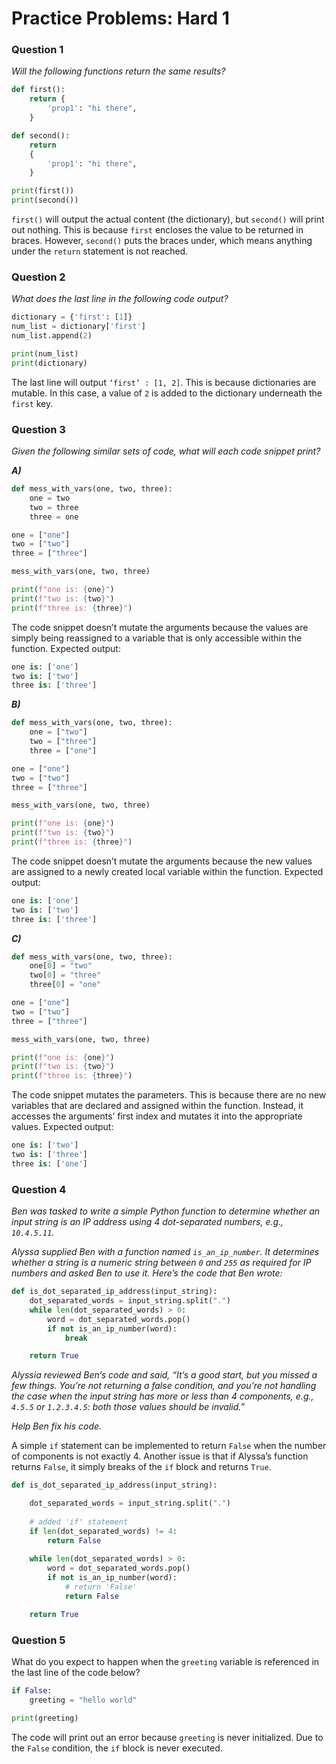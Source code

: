 # Practice Problems: Hard 1

### Question 1

*Will the following functions return the same results?*

```python
def first():
    return {
        'prop1': "hi there",
    }

def second():
    return
    {
        'prop1': "hi there",
    }

print(first())
print(second())
```

`first()` will output the actual content (the dictionary), but `second()` will print out nothing. This is because `first` encloses the value to be returned in braces. However, `second()` puts the braces under, which means anything under the `return` statement is not reached.

### Question 2

*What does the last line in the following code output?*

```python
dictionary = {'first': [1]}
num_list = dictionary['first']
num_list.append(2)

print(num_list)
print(dictionary)
```

The last line will output `‘first’ : [1, 2]`. This is because dictionaries are mutable. In this case, a value of `2` is added to the dictionary underneath the `first` key.

### Question 3

*Given the following similar sets of code, what will each code snippet print?*

***A)***

```python
def mess_with_vars(one, two, three):
    one = two
    two = three
    three = one

one = ["one"]
two = ["two"]
three = ["three"]

mess_with_vars(one, two, three)

print(f"one is: {one}")
print(f"two is: {two}")
print(f"three is: {three}")
```

The code snippet doesn’t mutate the arguments because the values are simply being reassigned to a variable that is only accessible within the function. Expected output:

```python
one is: ['one']
two is: ['two']
three is: ['three']
```

***B)***

```python
def mess_with_vars(one, two, three):
    one = ["two"]
    two = ["three"]
    three = ["one"]

one = ["one"]
two = ["two"]
three = ["three"]

mess_with_vars(one, two, three)

print(f"one is: {one}")
print(f"two is: {two}")
print(f"three is: {three}")
```

The code snippet doesn’t mutate the arguments because the new values are assigned to a newly created local variable within the function. Expected output:

```python
one is: ['one']
two is: ['two']
three is: ['three']
```

***C)***

```python
def mess_with_vars(one, two, three):
    one[0] = "two"
    two[0] = "three"
    three[0] = "one"

one = ["one"]
two = ["two"]
three = ["three"]

mess_with_vars(one, two, three)

print(f"one is: {one}")
print(f"two is: {two}")
print(f"three is: {three}")
```

The code snippet mutates the parameters. This is because there are no new variables that are declared and assigned within the function. Instead, it accesses the arguments’ first index and mutates it into the appropriate values. Expected output:

```python
one is: ['two']
two is: ['three']
three is: ['one']
```

### Question 4

*Ben was tasked to write a simple Python function to determine whether an input string is an IP address using 4 dot-separated numbers, e.g., `10.4.5.11`.*

*Alyssa supplied Ben with a function named `is_an_ip_number`. It determines whether a string is a numeric string between `0` and `255` as required for IP numbers and asked Ben to use it. Here’s the code that Ben wrote:*

```python
def is_dot_separated_ip_address(input_string):
    dot_separated_words = input_string.split(".")
    while len(dot_separated_words) > 0:
        word = dot_separated_words.pop()
        if not is_an_ip_number(word):
            break

    return True
```

*Alyssia reviewed Ben’s code and said, “It’s a good start, but you missed a few things. You’re not returning a false condition, and you’re not handling the case when the input string has more or less than 4 components, e.g., `4.5.5` or `1.2.3.4.5`: both those values should be invalid.”*

*Help Ben fix his code.*

A simple `if` statement can be implemented to return `False` when the number of components is not exactly 4. Another issue is that if Alyssa’s function returns `False`, it simply breaks of the `if` block and returns `True`.

```python
def is_dot_separated_ip_address(input_string):

    dot_separated_words = input_string.split(".")
    
    # added 'if' statement
    if len(dot_separated_words) != 4:
        return False
    
    while len(dot_separated_words) > 0:
        word = dot_separated_words.pop()
        if not is_an_ip_number(word):
            # return 'False'
            return False

    return True
```

### Question 5

What do you expect to happen when the `greeting` variable is referenced in the last line of the code below?

```python
if False:
    greeting = "hello world"

print(greeting)
```

The code will print out an error because `greeting` is never initialized. Due to the `False` condition, the `if` block is never executed.
